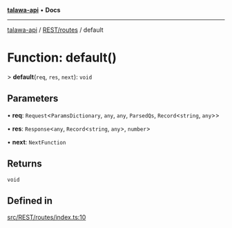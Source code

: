 [**talawa-api**](../../../README.md) • **Docs**

***

[talawa-api](../../../modules.md) / [REST/routes](../README.md) / default

# Function: default()

\> **default**(`req`, `res`, `next`): `void`

## Parameters

• **req**: `Request`\<`ParamsDictionary`, `any`, `any`, `ParsedQs`, `Record`\<`string`, `any`\>\>

• **res**: `Response`\<`any`, `Record`\<`string`, `any`\>, `number`\>

• **next**: `NextFunction`

## Returns

`void`

## Defined in

[src/REST/routes/index.ts:10](https://github.com/PalisadoesFoundation/talawa-api/blob/bba5d82264abb62b9e358a3d3fe1af18a8a8f6e4/src/REST/routes/index.ts#L10)
